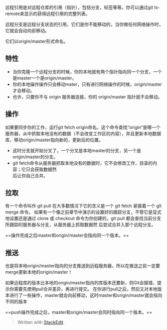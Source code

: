 
远程引用是对远程仓库的引用（指针），包括分支，标签等等。你可以通过git ls-remote来显示的获得远程引用的完整列表。

远程分支是远程分支状态的引用，它们是你不能移动的，当你做任何网络操作时，它就会自动向前移动。

它们以origin/master形式命名。
## 特性
- 当你克隆一个远程分支的时候，你的本地就有两个指针指向同一个分支，一个是master一个是origin/master。
- 你的本地操作操作只会移动mater，只有进行网络操作的时候，origin/master才会移动。
- 也许，只要你不与 origin 服务器连接，你的 origin/master 指针就不会移动。

## 操作
如果要同步你的工作，运行git fetch origin命名。这个命令查找“origin”是哪一个服务器，从中抓取本地没有的数据（不会改变工作区的内容），并且更新本地数据库，移动origin/master指向新的，更新后的位置。
- 这时分支就开始分叉了，一个分叉是本地master的分支，另一个是origin/master的分支。
- git fetch命令从服务器抓取本地没有的数据时，它不会修改工作，目录的内容；它只会获取数据然  
后让你自己合并。
## 拉取
有一个命令叫作 git pull 在大多数情况下它的含义是一个 git fetch 紧接着一个  git merge 命令。 如果有一个像之前章节中演示的设置好的跟踪分支，不管它是显式地设置还是通过 clone  或 checkout 命令为你创建的，git pull 都会查找当前分支所跟踪的服务器与分支，从服务器上抓取数据然  后尝试合并入那个远程分支。

==操作完成之后master和origin/master会指向同一个版本。==
## 推送
也是将本地origin/master指向的分支推送到远程服务器，所以在推送之前一定要merge更新本地的origin/master！

如果远程库的版本比本地的origin/master指向的库版本还要新，则Git会报错，提示你需要先使用pull合并差异，再进行提交。
在你进行pull之后，然后又对本地版本进行了一些操作，master就会向前移动，这时master和origin/master就会指向不同的版本

==push操作完成之后，master和origin/master会同时指向同一个版本。==
> Written with [StackEdit](https://stackedit.io/).
<!--stackedit_data:
eyJoaXN0b3J5IjpbMTU0NTYzNTM4MiwtMTM0OTU2NzM4N119
-->

